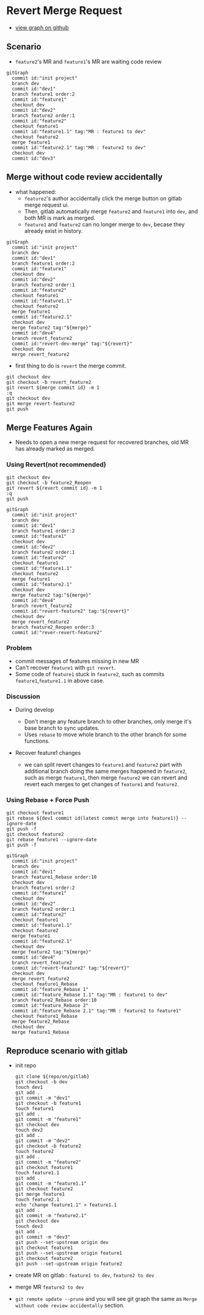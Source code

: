 # Revert Merge Request

- [view graph on github](https://github.com/tsengyushiang/notes/blob/master/git/revert-merge-request.md)

## Scenario

- `feature2`'s MR and `feature1`'s MR are waiting code review

```mermaid
gitGraph
  commit id:"init project"
  branch dev
  commit id:"dev1"
  branch feature1 order:2
  commit id:"feature1"
  checkout dev
  commit id:"dev2"
  branch feature2 order:1
  commit id:"feature2"
  checkout feature1
  commit id:"feature1.1" tag:"MR : feature1 to dev"
  checkout feature2
  merge feature1
  commit id:"feature2.1" tag:"MR : feature2 to dev"
  checkout dev
  commit id:"dev3"
```

## Merge without code review accidentally

- what happened:
  - `feature2`'s author accidentally click the merge button on gitlab merge request ui.
  - Then, gitlab automatically merge `feature2` and `feature1` into `dev`, and both MR is mark as merged.
  - `feature1` and `feature2` can no longer merge to `dev`, becase they already exist in history.

```mermaid
gitGraph
  commit id:"init project"
  branch dev
  commit id:"dev1"
  branch feature1 order:2
  commit id:"feature1"
  checkout dev
  commit id:"dev2"
  branch feature2 order:1
  commit id:"feature2"
  checkout feature1
  commit id:"feature1.1"
  checkout feature2
  merge feature1
  commit id:"feature2.1"
  checkout dev
  merge feature2 tag:"${merge}"
  commit id:"dev4"
  branch revert_feature2
  commit id:"revert-dev-merge" tag:"${revert}"
  checkout dev
  merge revert_feature2
```

- first thing to do is `revert` the merge commit.
```
git checkout dev
git checkout -b revert_feature2
git revert ${merge commit id} -m 1
:q
git checkout dev
git merge revert-feature2
git push
```


## Merge Features Again

- Needs to open a new merge request for recovered branches, old MR has already marked as merged.

### Using Revert(not recommended)
```
git checkout dev
git checkout -b feature2_Reopen
git revert ${revert commit id} -m 1
:q
git push
```
```mermaid
gitGraph
  commit id:"init project"
  branch dev
  commit id:"dev1"
  branch feature1 order:2
  commit id:"feature1"
  checkout dev
  commit id:"dev2"
  branch feature2 order:1
  commit id:"feature2"
  checkout feature1
  commit id:"feature1.1"
  checkout feature2
  merge feature1
  commit id:"feature2.1"
  checkout dev
  merge feature2 tag:"${merge}"
  commit id:"dev4"
  branch revert_feature2
  commit id:"revert-feature2" tag:"${revert}"
  checkout dev
  merge revert_feature2
  branch feature2_Reopen order:3
  commit id:"rever-revert-feature2"
```
### Problem

- commit messages of features missing in new MR
- Can't recover `feature1` with `git revert`.
- Some code of `feature1` stuck in `feature2`, such as commits `feature1`,`feature1.1` in above case.

### Discussion

- During develop
  - Don't merge any feature branch to other branches, only merge it's base branch to sync updates.
  - Uses `rebase` to move whole branch to the other branch for some functions.

- Recover feature1 changes
  - we can split revert changes to `feature1` and `feature2` part with additional branch doing the same merges happened in `feature2`, such as merge `feature1`, then merge `feature2` we can revert and revert each merges to get changes of `feature1` and `feature2`.

### Using Rebase + Force Push
```
git checkout feature1
git rebase ${dev1 commit id(latest commit merge into feature1)} --ignore-date
git push -f
git checkout feature2
git rebase feature1 --ignore-date
git push -f
```
```mermaid
gitGraph
  commit id:"init project"
  branch dev
  commit id:"dev1"
  branch feature1_Rebase order:10
  checkout dev
  branch feature1 order:2
  commit id:"feature1"
  checkout dev
  commit id:"dev2"
  branch feature2 order:1
  commit id:"feature2"
  checkout feature1
  commit id:"feature1.1"
  checkout feature2
  merge feature1
  commit id:"feature2.1"
  checkout dev
  merge feature2 tag:"${merge}"
  commit id:"dev4"
  branch revert_feature2
  commit id:"revert-feature2" tag:"${revert}"
  checkout dev
  merge revert_feature2
  checkout feature1_Rebase
  commit id:"feature_Rebase 1"
  commit id:"feature_Rebase 1.1" tag:"MR : feature1 to dev"
  branch feature2_Rebase order:10
  commit id:"feature_Rebase 2"
  commit id:"feature_Rebase 2.1" tag:"MR : feature2 to feature1"
  checkout feature1_Rebase
  merge feature2_Rebase
  checkout dev
  merge feature1_Rebase
```

## Reproduce scenario with gitlab

- init repo

  ```
  git clone ${repo/on/gitlab}
  git checkout -b dev
  touch dev1
  git add .
  git commit -m "dev1"
  git checkout -b feature1
  touch feature1
  git add .
  git commit -m "feature1"
  git checkout dev
  touch dev2
  git add .
  git commit -m "dev2"
  git checkout -b feature2
  touch feature2
  git add .
  git commit -m "feature2"
  git checkout feature1
  touch feature1.1
  git add .
  git commit -m "feature1.1" 
  git checkout feature2
  git merge feature1
  touch feature2.1
  echo "change feature1.1" > feature1.1
  git add .
  git commit -m "feature2.1" 
  git checkout dev
  touch dev3
  git add .
  git commit -m "dev3" 
  git push --set-upstream origin dev
  git checkout feature1
  git push --set-upstream origin feature1
  git checkout feature2
  git push --set-upstream origin feature2

  ```

- create MR on gitlab : `feature1 to dev`, `feature2 to dev`
- merge MR `feature2 to dev`
- `git remote update --prune` and you will see git graph the same as `Merge without code review accidentally` section.
